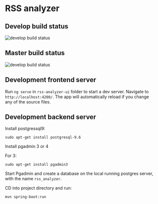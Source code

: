 # RSS analyzer

## Develop build status

![develop build status](https://travis-ci.org/robnn/rss-analyzer.svg?branch=develop)

## Master build status

![develop build status](https://travis-ci.org/robnn/rss-analyzer.svg?branch=master)

## Development frontend server

Run `ng serve` in `rss-analyzer-ui` folder to start a dev server. Navigate to `http://localhost:4200/`. The app will automatically reload if you change any of the source files.

## Development backend server

Install postgressql9:

`sudo apt-get install postgresql-9.6`

Install pgadmin 3 or 4

For 3:

`sudo apt-get install pgadmin3`

Start Pgadmin and create a database on the local running postgres server, with the name `rss_analyzer`.

CD into project directory and run:

`mvn spring-boot:run`